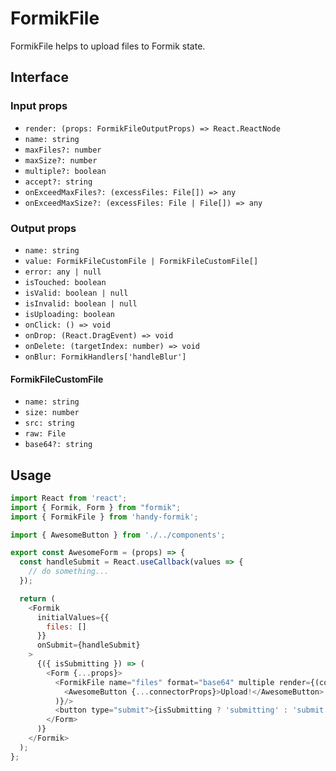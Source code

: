 
# FormikFile

FormikFile helps to upload files to Formik state.

## Interface

### Input props

* `render: (props: FormikFileOutputProps) => React.ReactNode`
* `name: string`
* `maxFiles?: number`
* `maxSize?: number`
* `multiple?: boolean`
* `accept?: string`
* `onExceedMaxFiles?: (excessFiles: File[]) => any`
* `onExceedMaxSize?: (excessFiles: File | File[]) => any`

### Output props

* `name: string`
* `value: FormikFileCustomFile | FormikFileCustomFile[]`
* `error: any | null`
* `isTouched: boolean`
* `isValid: boolean | null`
* `isInvalid: boolean | null`
* `isUploading: boolean`
* `onClick: () => void`
* `onDrop: (React.DragEvent) => void`
* `onDelete: (targetIndex: number) => void`
* `onBlur: FormikHandlers['handleBlur']`

#### FormikFileCustomFile
* `name: string`
* `size: number`
* `src: string`
* `raw: File`
* `base64?: string`

## Usage

```js
import React from 'react';
import { Formik, Form } from "formik";
import { FormikFile } from 'handy-formik';

import { AwesomeButton } from './../components';

export const AwesomeForm = (props) => {
  const handleSubmit = React.useCallback(values => {
    // do something...
  });

  return (
    <Formik
      initialValues={{
        files: []
      }}
      onSubmit={handleSubmit}
    >
      {({ isSubmitting }) => (
        <Form {...props}>
          <FormikFile name="files" format="base64" multiple render={(connectorProps) => (
            <AwesomeButton {...connectorProps}>Upload!</AwesomeButton>
          )}/>
          <button type="submit">{isSubmitting ? 'submitting' : 'submit'}</button>
        </Form>
      )}
    </Formik>
  );
};
```


